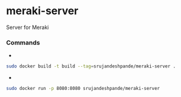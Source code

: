 # meraki-server
Server for Meraki

### Commands
- 
```bash
sudo docker build -t build --tag=srujandeshpande/meraki-server .
```  
- 
```bash
sudo docker run -p 8080:8080 srujandeshpande/meraki-server
```  
